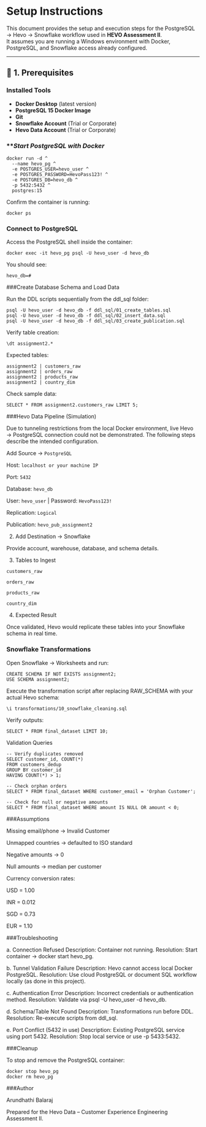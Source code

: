 # Setup Instructions

This document provides the setup and execution steps for the PostgreSQL → Hevo → Snowflake workflow used in **HEVO Assessment II**.  
It assumes you are running a Windows environment with Docker, PostgreSQL, and Snowflake access already configured.

---

## 🧱 1. Prerequisites

### **Installed Tools**
- **Docker Desktop** (latest version)
- **PostgreSQL 15 Docker Image**
- **Git**
- **Snowflake Account** (Trial or Corporate)
- **Hevo Data Account** (Trial or Corporate)

### ***Start PostgreSQL with Docker*
```
docker run -d ^
  --name hevo_pg ^
  -e POSTGRES_USER=hevo_user ^
  -e POSTGRES_PASSWORD=HevoPass123! ^
  -e POSTGRES_DB=hevo_db ^
  -p 5432:5432 ^
  postgres:15
```
Confirm the container is running:
```
docker ps
```

### Connect to PostgreSQL

Access the PostgreSQL shell inside the container:
```
docker exec -it hevo_pg psql -U hevo_user -d hevo_db
```
You should see:
```
hevo_db=#
```
###Create Database Schema and Load Data

Run the DDL scripts sequentially from the ddl_sql folder:
```
psql -U hevo_user -d hevo_db -f ddl_sql/01_create_tables.sql
psql -U hevo_user -d hevo_db -f ddl_sql/02_insert_data.sql
psql -U hevo_user -d hevo_db -f ddl_sql/03_create_publication.sql
```

Verify table creation:
```
\dt assignment2.*
```
Expected tables:
```
assignment2 | customers_raw
assignment2 | orders_raw
assignment2 | products_raw
assignment2 | country_dim
```

Check sample data:
```
SELECT * FROM assignment2.customers_raw LIMIT 5;
```

###Hevo Data Pipeline (Simulation)

Due to tunneling restrictions from the local Docker environment, live Hevo → PostgreSQL connection could not be demonstrated.
The following steps describe the intended configuration.

Add Source → `PostgreSQL`

Host: `localhost or your machine IP`

Port: `5432`

Database: `hevo_db`

User: `hevo_user` | Password: `HevoPass123!`

Replication: `Logical`

Publication: `hevo_pub_assignment2`

2. Add Destination → Snowflake

Provide account, warehouse, database, and schema details.

3. Tables to Ingest

`customers_raw`

`orders_raw`

`products_raw`

`country_dim`

4. Expected Result

Once validated, Hevo would replicate these tables into your Snowflake schema in real time.

### Snowflake Transformations

Open Snowflake → Worksheets and run:
```
CREATE SCHEMA IF NOT EXISTS assignment2;
USE SCHEMA assignment2;
```

Execute the transformation script after replacing RAW_SCHEMA with your actual Hevo schema:
```
\i transformations/10_snowflake_cleaning.sql
```

Verify outputs:
```
SELECT * FROM final_dataset LIMIT 10;
```

Validation Queries
```
-- Verify duplicates removed
SELECT customer_id, COUNT(*) 
FROM customers_dedup 
GROUP BY customer_id 
HAVING COUNT(*) > 1;

-- Check orphan orders
SELECT * FROM final_dataset WHERE customer_email = 'Orphan Customer';

-- Check for null or negative amounts
SELECT * FROM final_dataset WHERE amount IS NULL OR amount < 0;
```

###Assumptions

Missing email/phone → Invalid Customer

Unmapped countries → defaulted to ISO standard

Negative amounts → 0

Null amounts → median per customer

Currency conversion rates:

USD = 1.00

INR = 0.012

SGD = 0.73

EUR = 1.10

###Troubleshooting

a. Connection Refused
Description: Container not running.
Resolution: Start container → docker start hevo_pg.

b. Tunnel Validation Failure
Description: Hevo cannot access local Docker PostgreSQL.
Resolution: Use cloud PostgreSQL or document SQL workflow locally (as done in this project).

c. Authentication Error
Description: Incorrect credentials or authentication method.
Resolution: Validate via psql -U hevo_user -d hevo_db.

d. Schema/Table Not Found
Description: Transformations run before DDL.
Resolution: Re-execute scripts from ddl_sql.

e. Port Conflict (5432 in use)
Description: Existing PostgreSQL service using port 5432.
Resolution: Stop local service or use -p 5433:5432.

###Cleanup

To stop and remove the PostgreSQL container:
```
docker stop hevo_pg
docker rm hevo_pg
```

###Author

Arundhathi Balaraj

Prepared for the Hevo Data – Customer Experience Engineering Assessment II.
